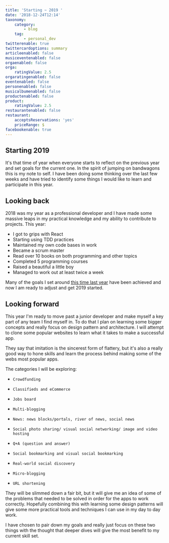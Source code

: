 ```yaml
---
title: 'Starting ~ 2019 '
date: '2018-12-24T12:14'
taxonomy:
    category:
        - blog
    tag:
        - personal_dev
twitterenable: true
twittercardoptions: summary
articleenabled: false
musiceventenabled: false
orgaenabled: false
orga:
    ratingValue: 2.5
orgaratingenabled: false
eventenabled: false
personenabled: false
musicalbumenabled: false
productenabled: false
product:
    ratingValue: 2.5
restaurantenabled: false
restaurant:
    acceptsReservations: 'yes'
    priceRange: $
facebookenable: true
---
```


## Starting 2019

It's that time of year when everyone starts to reflect on the previous year and set goals for the current one. In the spirit of jumping on bandwagons this is my note to self. I have been doing some thinking over the last few weeks and have tried to identify some things I would like to learn and participate in this year.

## Looking back 

2018 was my year as a professional developer and I have made some massive leaps in my practical knowledge and my ability to contribute to projects. This year:

* I got to grips with React
* Starting using TDD practices
* Maintained my own code bases in work
* Became a scrum master
* Read over 10 books on both programming and other topics
* Completed 5 programming courses
* Raised a beautiful a little boy
* Managed to work out at least twice a week

Many of the goals I set around [this time last year](https://adam.harpur.io/blog/starting-2018) have been achieved and now I am ready to adjust and get 2019 started.

## Looking forward

This year I'm ready to move past a junior developer and make myself a key part of any team I find myself in. To do that I plan on learning some bigger concepts and really focus on design pattern and architecture. I will attempt to clone some popular websites to learn what it takes to make a successful app. 

They say that imitation is the sincerest form of flattery, but it's also a really good way to hone skills and learn the process behind making some of the webs most popular apps.

The categories I will be exploring: 

*     Crowdfunding
*     Classifieds and eCommerce
*     Jobs board
*     Multi-blogging
*     News: news blocks/portals, river of news, social news
*     Social photo sharing/ visual social networking/ image and video hosting
*     Q+A (question and answer)
*     Social bookmarking and visual social bookmarking
*     Real-world social discovery
*     Micro-blogging
*     URL shortening

They will be slimmed down a fair bit, but it will give me an idea of some of the problems that needed to be solved in order for the apps to work correctly. Hopefully combining this with learning some design patterns will give some more practical tools and techniques I can use in my day to day work. 

I have chosen to pair down my goals and really just focus on these two things with the thought that deeper dives will give the most benefit to my current skill set.


